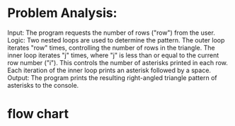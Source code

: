 
  # Problem Analysis:

Input: The program requests the number of rows ("row") from the user.
Logic:
     Two nested loops are used to determine the pattern.
     The outer loop iterates "row" times, controlling the number of rows in the triangle.
     The inner loop iterates "j" times, where "j" is less than or equal to the current row number ("i"). This controls the number of asterisks printed in each row.
     Each iteration of the inner loop prints an asterisk followed by a space.
Output: The program prints the resulting right-angled triangle pattern of asterisks to the console.
  # flow chart
  
